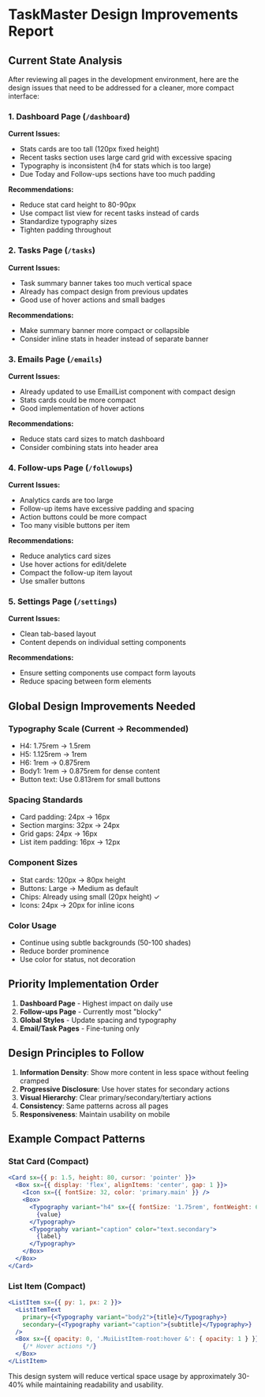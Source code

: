 # TaskMaster Design Improvements Report

## Current State Analysis

After reviewing all pages in the development environment, here are the design issues that need to be addressed for a cleaner, more compact interface:

### 1. **Dashboard Page** (`/dashboard`)
**Current Issues:**
- Stats cards are too tall (120px fixed height)
- Recent tasks section uses large card grid with excessive spacing
- Typography is inconsistent (h4 for stats which is too large)
- Due Today and Follow-ups sections have too much padding

**Recommendations:**
- Reduce stat card height to 80-90px
- Use compact list view for recent tasks instead of cards
- Standardize typography sizes
- Tighten padding throughout

### 2. **Tasks Page** (`/tasks`)
**Current Issues:**
- Task summary banner takes too much vertical space
- Already has compact design from previous updates
- Good use of hover actions and small badges

**Recommendations:**
- Make summary banner more compact or collapsible
- Consider inline stats in header instead of separate banner

### 3. **Emails Page** (`/emails`)
**Current Issues:**
- Already updated to use EmailList component with compact design
- Stats cards could be more compact
- Good implementation of hover actions

**Recommendations:**
- Reduce stats card sizes to match dashboard
- Consider combining stats into header area

### 4. **Follow-ups Page** (`/followups`)
**Current Issues:**
- Analytics cards are too large
- Follow-up items have excessive padding and spacing
- Action buttons could be more compact
- Too many visible buttons per item

**Recommendations:**
- Reduce analytics card sizes
- Use hover actions for edit/delete
- Compact the follow-up item layout
- Use smaller buttons

### 5. **Settings Page** (`/settings`)
**Current Issues:**
- Clean tab-based layout
- Content depends on individual setting components

**Recommendations:**
- Ensure setting components use compact form layouts
- Reduce spacing between form elements

## Global Design Improvements Needed

### Typography Scale (Current → Recommended)
- H4: 1.75rem → 1.5rem
- H5: 1.125rem → 1rem  
- H6: 1rem → 0.875rem
- Body1: 1rem → 0.875rem for dense content
- Button text: Use 0.813rem for small buttons

### Spacing Standards
- Card padding: 24px → 16px
- Section margins: 32px → 24px
- Grid gaps: 24px → 16px
- List item padding: 16px → 12px

### Component Sizes
- Stat cards: 120px → 80px height
- Buttons: Large → Medium as default
- Chips: Already using small (20px height) ✓
- Icons: 24px → 20px for inline icons

### Color Usage
- Continue using subtle backgrounds (50-100 shades)
- Reduce border prominence
- Use color for status, not decoration

## Priority Implementation Order

1. **Dashboard Page** - Highest impact on daily use
2. **Follow-ups Page** - Currently most "blocky"
3. **Global Styles** - Update spacing and typography
4. **Email/Task Pages** - Fine-tuning only

## Design Principles to Follow

1. **Information Density**: Show more content in less space without feeling cramped
2. **Progressive Disclosure**: Use hover states for secondary actions
3. **Visual Hierarchy**: Clear primary/secondary/tertiary actions
4. **Consistency**: Same patterns across all pages
5. **Responsiveness**: Maintain usability on mobile

## Example Compact Patterns

### Stat Card (Compact)
```jsx
<Card sx={{ p: 1.5, height: 80, cursor: 'pointer' }}>
  <Box sx={{ display: 'flex', alignItems: 'center', gap: 1 }}>
    <Icon sx={{ fontSize: 32, color: 'primary.main' }} />
    <Box>
      <Typography variant="h4" sx={{ fontSize: '1.75rem', fontWeight: 600 }}>
        {value}
      </Typography>
      <Typography variant="caption" color="text.secondary">
        {label}
      </Typography>
    </Box>
  </Box>
</Card>
```

### List Item (Compact)
```jsx
<ListItem sx={{ py: 1, px: 2 }}>
  <ListItemText 
    primary={<Typography variant="body2">{title}</Typography>}
    secondary={<Typography variant="caption">{subtitle}</Typography>}
  />
  <Box sx={{ opacity: 0, '.MuiListItem-root:hover &': { opacity: 1 } }}>
    {/* Hover actions */}
  </Box>
</ListItem>
```

This design system will reduce vertical space usage by approximately 30-40% while maintaining readability and usability.
